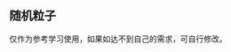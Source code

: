 ## 随机粒子

<demo-model url="/templatePage/animate/particle/particle"></demo-model>
<template-download></template-download>

仅作为参考学习使用，如果如达不到自己的需求，可自行修改。
